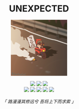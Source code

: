 
<h1 align = "center"> UNEXPECTED </h1>

<p align = "center">
    <img height = "180" src = "https://github.com/NEX-S/NEX-S/blob/main/0070.gif" />
</p>

<p align = "center" >
    <img height = "30" src = "https://img.shields.io/badge/Linux-%23383838.svg?&style=for-the-badge&logo=ArchLinux&logoColor=%23ffffff" />
    <img height = "30" src = "https://img.shields.io/badge/NVIM-%23383838.svg?&style=for-the-badge&logo=SublimeText&logoColor=%23ffffff" />
    <img height = "30" src = "https://img.shields.io/badge/Pentest-%23383838.svg?&style=for-the-badge&logo=ReasonStudios&logoColor=%23C53B82" />
    <br />
    <img height = "20" src = "https://img.shields.io/badge/Lua-%232C2D72.svg?style=for-the-badge" />
    <img height = "20" src = "https://img.shields.io/badge/Python-%233776AB.svg?style=for-the-badge" />
    <img height = "20" src = "https://img.shields.io/badge/Go-%2300ADD8.svg?style=for-the-badge&logocolor=white" />
    <img height = "20" src = "https://img.shields.io/badge/Java-%23F7DF1E.svg?style=for-the-badge" />
    <img height = "20" src = "https://img.shields.io/badge/PHP-%236C5B9E.svg?style=for-the-badge" />
    <br />
    <br />
    <i>「 路漫漫其修远兮 吾将上下而求索 」</i>
</p>

<!-- <i>「 一川煙雨 滿城風絮 」</i> -->

<!-- <img height = "15" src = "https://img.shields.io/badge/-%23383838.svg?style=for-the-badge&logo=Codio&logoColor=%23ffffff" /> -->
<!-- <img height = "100" src = "https://img.shields.io/badge/Java-%23F7DF1E.svg?style=for-the-badge" /> -->
<!-- <img height = "100" src = "https://img.shields.io/badge/PHP-%236C5B9E.svg?style=for-the-badge" /> -->
<!-- <img height = "100" src = "https://img.shields.io/badge/Rust-%23222222.svg?style=for-the-badge&logocolor=white" /> -->
<!-- <img height = "100" src = "https://img.shields.io/badge/JavaScript-%23F7DF1E.svg?style=for-the-badge&logocolor=white" /> -->
<!-- <img height = "100" src = "https://img.shields.io/badge/C-%23383838.svg?style=for-the-badge&logocolor=blue" /> -->
<!-- <img height = "100" src = "https://img.shields.io/badge/BASH-%23383838.svg?&style=for-the-badge&logo=GNUBash&logoColor=white" /> -->
<!-- <img height = "100" src = "https://img.shields.io/badge/TypeScript-%233178C6.svg?style=for-the-badge&logocolor=white" /> -->

<!--
    <p align = "center">
        <img height = "120" src = "https://github-readme-stats.vercel.app/api?username=nex-s&hide=issues&title_color=C53B82&text_color=828282&bg_color=282828&hide_border=true&cache_seconds=1800&hide_title=true&hide_rank=false&show_icons=false&include_all_commits=true" />
    </p>

    <p align = "center">
        <img height = "200" src = "https://github-readme-stats.vercel.app/api/top-langs/?username=nex-s&hide_title=true" />
    </p>

    <p align = "center">
        <img height = "80" src = "https://github-readme-stats.vercel.app/api/pin/?username=nex-s&repo=nvim-config" />
    </p>
-->
